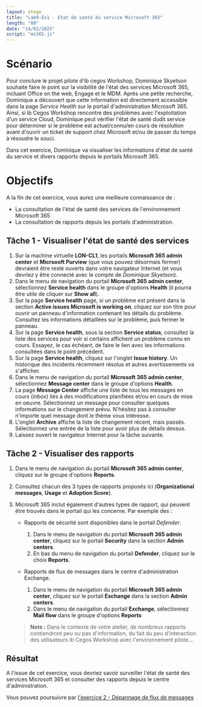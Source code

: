 ```yaml
---
layout: stage
title: "Lab9-Ex1 - Etat de santé du service Microsoft 365"
length: "00"
date: "14/02/2025"
script: "ms365.js"
---
```

# Scénario
Pour conclure le projet pilote d'ib cegos Workshop, Dominique Skyetson souhaite faire le point sur la visibilité de l'état des services Microsoft 365, incluant Office on the web, Engage et le MDM. Après une petite recherche, Dominique a découvert que cette information est directement accessible dans la page *Service Health* sur le portail d'administration Microsoft 365. Ainsi, si ib Cegos Workshop rencontre des problèmes avec l'exploitation d'un service Cloud, Dominique peut vérifier l'état de santé dudit service pour déterminer si le problème est actuel/connu/en cours de résolution avant d'ouvrir un ticket de support chez Microsoft et/ou de passer du temps à résoudre le souci. 

Dans cet exercice, Dominique va visualiser les informations d'état de santé du service et divers rapports depuis le portails Microsoft 365.

# Objectifs
A la fin de cet exercice, vous aurez une meilleure connaissance de :
- La consultation de l'état de santé des services de l'environnement Microsoft 365
- La consultation de rapports depuis les portails d'administration.


## Tâche 1 - Visualiser l'état de santé des services
1. Sur la machine virtuelle **LON-CL1**, les portails **Microsoft 365 admin center** et **Micrsooft Purview** (que vous pouvez désormais fermer) devraient être resté ouverts dans votre navigateur Internet (et vous devriez y être connecté avec le compte de *Dominique Skyetson*).
1. Dans le menu de navigation du portail **Microsoft 365 admin center**, sélectionnez **Service health** dans le groupe d'options **Health** (il pourra être utile de cliquer sur **Show all**).
1. Sur la page **Service health** page, si un problème est présent dans la section **Active issues Microsoft is working on**, cliquez sur son titre pour ouvrir un panneau d'information contenant les détails du problème. Consultez les informations détaillées sur le problème, puis fermer le panneau.
1. Sur la page **Service health**, sous la section **Service status**, consultez la liste des services pour voir si certains affichent un problème connu en cours. Essayez, le cas échéant, de faire le lien avec les informations consultées dans le point précédent.
1. Sur la page **Service health**, cliquez sur l'onglet **Issue history**. Un historique des incidents récemment résolus et autres avertissements va s'afficher.
1. Dans le menu de navigation du portail **Microsoft 365 admin center**, sélectionnez **Message center** dans le groupe d'options **Health**.
1. La page **Message Center** affiche une liste de tous les messages en cours (*inbox*) liés à des modifications planifiées et/ou en cours de mise en oeuvre. Sélectionnez un message pour consulter quelques informations sur le changement prévu. N'hésitez pas à consulter n'importe quel message dont le thème vous intéresse.
1. L'onglet **Archive** affiche la liste de changement récent, mais passés. Sélectionnez une entrée de la liste pour avoir plus de détails dessus.
1. Laissez ouvert le navigateur Internet pour la tâche suivante.

## Tâche 2 - Visualiser des rapports

1. Dans le menu de navigation du portail **Microsoft 365 admin center**, cliquez sur le groupe d'options **Reports**.
1. Consultez chacun des 3 types de rapports proposés ici (**Organizational messages**, **Usage** et **Adoption Score**).
1. Microsoft 365 inclut également d'autres types de rapport, qui peuvent être trouvés dans le portail qui les concerne. Par exemple des :
	- Rapports de sécurité sont disponibles dans le portail *Defender*.
		1. Dans le menu de navigation du portail **Microsoft 365 admin center**, cliquez sur le portail **Security** dans la section **Admin centers**.
		1. En bas du menu de navigation du portail **Defender**, cliquez sur le choix **Reports**.

	- Rapports de flux de messages dans le centre d'administration Exchange.
		1. Dans le menu de navigation du portail **Microsoft 365 admin center**, cliquez sur le portail **Exchange** dans la section **Admin centers**.
		1. Dans le menu de navigation du portail **Exchange**, sélectionnez **Mail flow** dans le groupe d'options **Reports** 

	>**Note :** Dans le contexte de votre atelier, de nombreux rapports contiendront peu ou pas d'information, du fait du peu d'interaction des utilisateurs ib Cegos Workshop avec l'environnement pilote...

## Résultat
A l'issue de cet exercice, vous devriez savoir surveiller l'état de santé des services Microsoft 365 et consulter des rapports depuis le centre d'administration.

Vous pouvez poursuivre par [l'exercice 2 - Dépannage de flux de messages](lab9e2)
